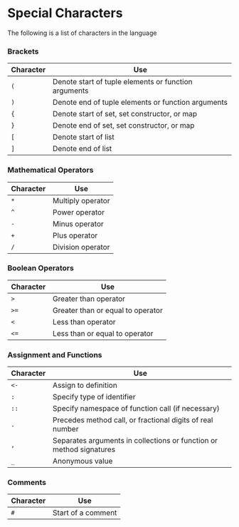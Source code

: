 # Special Characters

The following is a list of characters in the language

### Brackets
Character | Use
----------|-----
`(`       | Denote start of tuple elements or function arguments
`)`       | Denote end of tuple elements or function arguments
`{`       | Denote start of set, set constructor, or map
`}`       | Denote end of set, set constructor, or map
`[`       | Denote start of list
`]`       | Denote end of list

### Mathematical Operators
Character | Use
----------|-----
`*`       | Multiply operator
`^`       | Power operator
`-`       | Minus operator
`+`       | Plus operator
`/`       | Division operator

### Boolean Operators
Character | Use
----------|-----
`>`       | Greater than operator
`>=`      | Greater than or equal to operator
`<`       | Less than operator
`<=`      | Less than or equal to operator

### Assignment and Functions
Character | Use
----------|-----
`<-`      | Assign to definition
`:`       | Specify type of identifier
`::`      | Specify namespace of function call (if necessary)
`.`       | Precedes method call, or fractional digits of real number
`,`       | Separates arguments in collections or function or method signatures
`_`       | Anonymous value

### Comments
Character | Use
----------|-----
`#`       | Start of a comment
